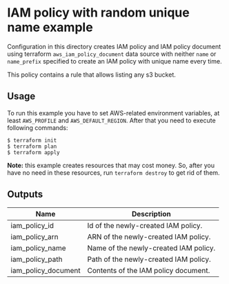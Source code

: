 # IAM policy with random unique name example
Configuration in this directory creates IAM policy and IAM policy document using terraform `aws_iam_policy_document` data source with neither `name` or `name_prefix` specified to create an IAM policy with unique name every time.

This policy contains a rule that allows listing any s3 bucket.

## Usage
To run this example you have to set AWS-related environment variables, at least `AWS_PROFILE` and `AWS_DEFAULT_REGION`. After that you need to execute following commands:
```
$ terraform init
$ terraform plan
$ terraform apply
```
**Note:** this example creates resources that may cost money. So, after you have no need in these resources, run `terraform destroy` to get rid of them.

## Outputs
| Name | Description |
|------|-------------|
| iam_policy_id | Id of the newly-created IAM policy. |
| iam_policy_arn | ARN of the newly-created IAM policy. |
| iam_policy_name | Name of the newly-created IAM policy. |
| iam_policy_path | Path of the newly-created IAM policy. |
| iam_policy_document | Contents of the IAM policy document. |
